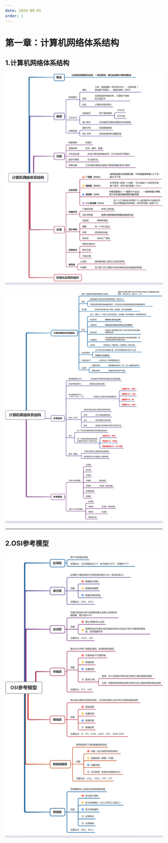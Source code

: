 ```yaml
---
date: 2024-09-01
order: 1
---
```


# 第一章：计算机网络体系结构

## 1.计算机网络体系结构

![](./assets/1.计算机网络体系结构/1.计算机网络体系结构.png)

![](./assets/1.计算机网络体系结构/2.计算机网络体系结构.png)

---

## 2.OSI参考模型

![](./assets/1.计算机网络体系结构/3.OSI参考模型.png)

